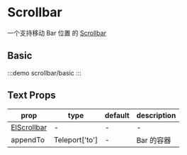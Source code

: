# Scrollbar

一个支持移动 Bar 位置 的 [Scrollbar](https://element-plus.org/zh-CN/component/scrollbar.html)

## Basic

:::demo
scrollbar/basic
:::

## Text Props

| prop | type | default | description |
| - | - | - | - |
| [ElScrollbar](https://element-plus.org/zh-CN/component/scrollbar#attributes)| - | - | - |
| appendTo | Teleport['to'] | - | Bar 的容器 |
